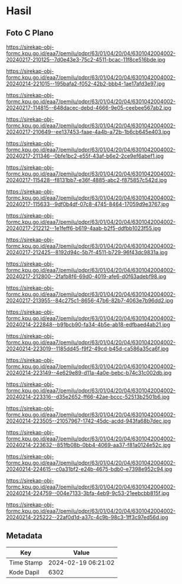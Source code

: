 # Hasil

## Foto C Plano

https://sirekap-obj-formc.kpu.go.id/eaa7/pemilu/pdpr/63/01/04/20/04/6301042004002-20240217-210125--7d0e43e3-75c2-4511-bcac-11f8ce516bde.jpg

https://sirekap-obj-formc.kpu.go.id/eaa7/pemilu/pdpr/63/01/04/20/04/6301042004002-20240214-221015--195bafa2-f052-42b2-bbb4-1ae17afd3e97.jpg

https://sirekap-obj-formc.kpu.go.id/eaa7/pemilu/pdpr/63/01/04/20/04/6301042004002-20240217-114815--648dacec-debd-4666-9e05-ceebee567ab2.jpg

https://sirekap-obj-formc.kpu.go.id/eaa7/pemilu/pdpr/63/01/04/20/04/6301042004002-20240217-210649--ee137453-faae-4a4b-a72b-1b6cb645e403.jpg

https://sirekap-obj-formc.kpu.go.id/eaa7/pemilu/pdpr/63/01/04/20/04/6301042004002-20240217-211346--0bfe1bc2-e55f-43af-b6e2-2ce9ef6abef1.jpg

https://sirekap-obj-formc.kpu.go.id/eaa7/pemilu/pdpr/63/01/04/20/04/6301042004002-20240217-115428--f8131bb7-e36f-4885-abc2-f875857c542d.jpg

https://sirekap-obj-formc.kpu.go.id/eaa7/pemilu/pdpr/63/01/04/20/04/6301042004002-20240217-115633--9df0b4df-07c8-4745-8464-17059d9e3767.jpg

https://sirekap-obj-formc.kpu.go.id/eaa7/pemilu/pdpr/63/01/04/20/04/6301042004002-20240217-212212--1e1feff6-b619-4aab-b2f5-ddfbb1023f55.jpg

https://sirekap-obj-formc.kpu.go.id/eaa7/pemilu/pdpr/63/01/04/20/04/6301042004002-20240217-212425--8192d94c-5b7f-4511-b729-96f43dc9831a.jpg

https://sirekap-obj-formc.kpu.go.id/eaa7/pemilu/pdpr/63/01/04/20/04/6301042004002-20240217-212800--2fafb8f6-69d0-4019-afe6-d0f63adebf98.jpg

https://sirekap-obj-formc.kpu.go.id/eaa7/pemilu/pdpr/63/01/04/20/04/6301042004002-20240217-213955--84c275c1-8656-47b6-82b7-4063e7b96dd2.jpg

https://sirekap-obj-formc.kpu.go.id/eaa7/pemilu/pdpr/63/01/04/20/04/6301042004002-20240214-222848--b91bcb90-fa34-4b5e-ab18-edfbaed4ab21.jpg

https://sirekap-obj-formc.kpu.go.id/eaa7/pemilu/pdpr/63/01/04/20/04/6301042004002-20240214-223019--1185dd45-f9f2-49cd-b45d-ca586a35ca6f.jpg

https://sirekap-obj-formc.kpu.go.id/eaa7/pemilu/pdpr/63/01/04/20/04/6301042004002-20240214-223149--4e629e89-d11a-4a0e-bebc-b74c31c002db.jpg

https://sirekap-obj-formc.kpu.go.id/eaa7/pemilu/pdpr/63/01/04/20/04/6301042004002-20240214-223316--d35e2652-ff66-42ae-bccc-52513b2501b6.jpg

https://sirekap-obj-formc.kpu.go.id/eaa7/pemilu/pdpr/63/01/04/20/04/6301042004002-20240214-223505--21057967-1742-45dc-acdd-943fa68b7dec.jpg

https://sirekap-obj-formc.kpu.go.id/eaa7/pemilu/pdpr/63/01/04/20/04/6301042004002-20240214-223632--851fb08b-0bb4-4069-aa37-f81a0124e52c.jpg

https://sirekap-obj-formc.kpu.go.id/eaa7/pemilu/pdpr/63/01/04/20/04/6301042004002-20240214-224615--c0a31bf2-e24b-4675-bdb0-e7398e952c94.jpg

https://sirekap-obj-formc.kpu.go.id/eaa7/pemilu/pdpr/63/01/04/20/04/6301042004002-20240214-224759--004e7133-3bfa-4eb9-9c53-21eebcbb815f.jpg

https://sirekap-obj-formc.kpu.go.id/eaa7/pemilu/pdpr/63/01/04/20/04/6301042004002-20240214-225222--22af0d1d-a37c-4c9b-98c3-1ff3c97ed56d.jpg


## Metadata

| Key        | Value               |
| ---------- | ------------------- |
| Time Stamp | 2024-02-19 06:21:02 |
| Kode Dapil | 6302                |



